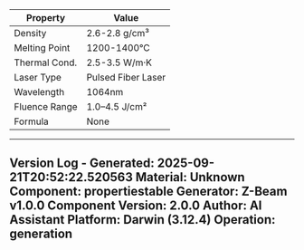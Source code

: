 | Property | Value |
|----------|-------|
| Density | 2.6-2.8 g/cm³ |
| Melting Point | 1200-1400°C |
| Thermal Cond. | 2.5-3.5 W/m·K |
| Laser Type | Pulsed Fiber Laser |
| Wavelength | 1064nm |
| Fluence Range | 1.0–4.5 J/cm² |
| Formula | None |


---
Version Log - Generated: 2025-09-21T20:52:22.520563
Material: Unknown
Component: propertiestable
Generator: Z-Beam v1.0.0
Component Version: 2.0.0
Author: AI Assistant
Platform: Darwin (3.12.4)
Operation: generation
---